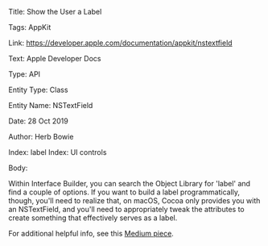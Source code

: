 Title:  Show the User a Label

Tags:   AppKit

Link:   https://developer.apple.com/documentation/appkit/nstextfield

Text:   Apple Developer Docs

Type:   API

Entity Type: Class

Entity Name: NSTextField

Date:   28 Oct 2019

Author: Herb Bowie

Index:  label
Index:  UI controls

Body: 

Within Interface Builder, you can search the Object Library for 'label' and find a couple of options. If you want to build a label programmatically, though, you'll need to realize that, on macOS, Cocoa only provides you with an NSTextField, and you'll need to appropriately tweak the attributes to create something that effectively serves as a label. 

For additional helpful info, see this [Medium piece](https://medium.com/hyperoslo/how-to-make-a-label-in-macos-150f53ce86fd). 
